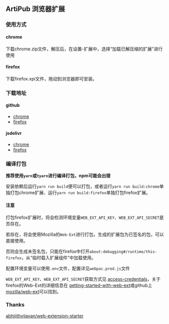 ## ArtiPub 浏览器扩展
### 使用方式
#### chrome
下载chrome.zip文件，解压后，在设置-扩展中，选择“加载已解压缩的扩展”进行使用
#### firefox
下载firefox.xpi文件，拖动到浏览器即可安装。
### 下载地址
#### github
* [chrome](https://raw.githubusercontent.com/crawlab-team/artipub/extensions/chrome.zip)
* [firefox](https://raw.githubusercontent.com/crawlab-team/artipub/extensions/firefox.xpi)
#### jsdelivr
* [chrome](https://cdn.jsdelivr.net/gh/crawlab-team/artipub@extensions/chrome.zip)
* [firefox](https://cdn.jsdelivr.net/gh/crawlab-team/artipub@extensions/firefox.xpi)
### 编译打包
**推荐使用`yarn`或`tyarn`进行编译打包，npm可能会出错**

安装依赖后运行`yarn run build`便可以打包，或者运行`yarn run build:chrome`单独打包chrome扩展、运行`yarn run build:firefox`单独打包firefox扩展。

#### 注意

打包firefox扩展时，将会检测环境变量`WEB_EXT_API_KEY`、`WEB_EXT_API_SECRET`是否存在。

若存在，将会使用Mozilla的`Web-Ext`进行打包，生成的扩展包为已签名的包，可以直接使用。

否则会生成未签名包，只能在firefox中打开`about:debugging#/runtime/this-firefox`，从“临时载入扩展组件”中加载使用。

配置环境变量可以使用`.env`文件，配置详见`webpac.prod.js`文件

`WEB_EXT_API_KEY`、`WEB_EXT_API_SECRET`获取方式见 [access-credentials](https://addons-server.readthedocs.io/en/latest/topics/api/auth.html#access-credentials)，关于firefox的Web-Ext的详细信息在 [getting-started-with-web-ext](https://extensionworkshop.com/documentation/develop/getting-started-with-web-ext/)或github上 [mozilla/web-ext](https://github.com/mozilla/web-ext)可以找到。

### Thanks
[abhijithvijayan/web-extension-starter](https://github.com/abhijithvijayan/web-extension-starter)

